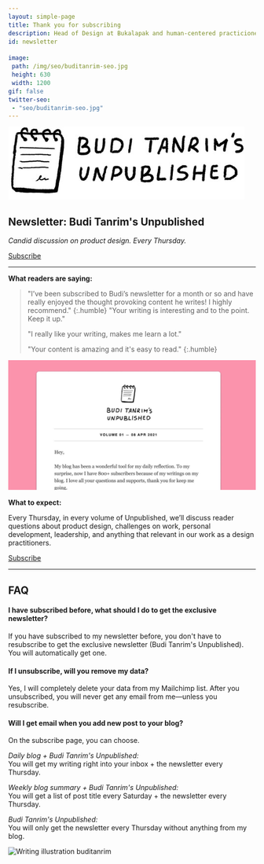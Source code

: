 ```yaml
---
layout: simple-page
title: Thank you for subscribing
description: Head of Design at Bukalapak and human-centered practicioner
id: newsletter

image:
 path: /img/seo/buditanrim-seo.jpg
 height: 630
 width: 1200
gif: false
twitter-seo:
 - "seo/buditanrim-seo.jpg"
---
```


<div class="img-wrapper illustration tiny m-t-s m-b-s">
    <img src="/img/asset/newsletter-logo-left.jpg" alt="Budi Tanrim's newsletter"/>
</div>

## Newsletter: Budi Tanrim's Unpublished

_Candid discussion on product design. Every Thursday._

<a href="http://eepurl.com/cuGqAP" class="btn-dark btn-small">Subscribe</a>

---

**What readers are saying:**

>"I’ve been subscribed to Budi’s newsletter for a month or so and have really enjoyed the thought provoking content he writes! I highly recommend."
{:.humble}
> "Your writing is interesting and to the point. Keep it up."
> 
> "I really like your writing, makes me learn a lot."
> 
> "Your content is amazing and it's easy to read."
{:.humble}


<div class="img-wrapper m-b-s m-t-s">
    <img src="/img/asset/newsletter-example.jpg" alt="Budi Tanrim's newsletter"/>
</div>

**What to expect:**

Every Thursday, in every volume of Unpublished, we’ll discuss reader questions about product design, challenges on work, personal development, leadership, and anything that relevant in our work as a design practitioners.

<a href="http://eepurl.com/cuGqAP" class="btn-dark btn-small">Subscribe</a>



---

## FAQ

#### I have subscribed before, what should I do to get the exclusive newsletter?
If you have subscribed to my newsletter before, you don't have to resubscribe to get the exclusive newsletter (Budi Tanrim's Unpublished). You will automatically get one.

#### If I unsubscribe, will you remove my data?
Yes, I will completely delete your data from my Mailchimp list. After you unsubscribed, you will never get any email from me—unless you resubscribe.

#### Will I get email when you add new post to your blog?
On the subscribe page, you can choose.

_Daily blog + Budi Tanrim's Unpublished:_ <br/>You will get my writing right into your inbox + the newsletter every Thursday.

_Weekly blog summary + Budi Tanrim's Unpublished:_<br/> You will get a list of post title every Saturday + the newsletter every Thursday.

_Budi Tanrim's Unpublished:_ <br/>You will only get the newsletter every Thursday without anything from my blog.

<div class="img-wrapper m-b-m m-t-xl">
    <img src="https://buditanrim.co/img/post/2020/10/writing-design-story.jpg" alt="Writing illustration buditanrim" class="illustration small" />
</div>






